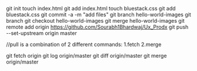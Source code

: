 git init 
touch index.html
git add index.html
touch bluestack.css
git add bluestack.css
git commit -a -m "add files"
git branch hello-world-images
git branch
git checkout hello-world-images
git merge hello-world-images
git remote add origin https://github.com/Sourabh1Bhardwaj/Ux_Prodx
git push --set-upstream origin master

//pull is a combination of 2 different commands:
1.fetch
2.merge

git fetch origin
git log origin/master
git diff origin/master
git merge origin/master

